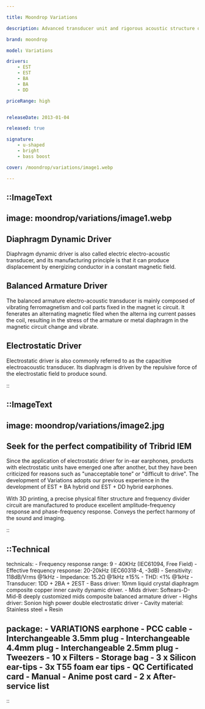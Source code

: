 ```yaml
---

title: Moondrop Variations

description: Advanced transducer unit and rigorous acoustic structure design, coupled with carefully polished physical filtering and crossover circuits, make Variations outstanding results in both linear and nonlinear distortions. Phase exhibits a high degree of uniformity across all the frequency, eliminating the common connection problems of multi-unit tribrid earphones, making the three-frequency sound fit accurately, and the sound field image is true and accurate. With the reasonable unit configuration, the total harmonic distortion of the whole frequency is less than 1%, and the odd and even harmonics are evenly distributed, and the overall tone is harmonious and clean.

brand: moondrop

model: Variations

drivers: 
    - EST
    - EST
    - BA
    - BA
    - DD

priceRange: high


releaseDate: 2013-01-04

released: true

signature:
    - u-shaped
    - bright
    - bass boost

cover: /moondrop/variations/image1.webp

---
```


::ImageText
---
image: moondrop/variations/image1.webp
---
## Diaphragm Dynamic Driver

Diaphragm dynamic driver is also called electric electro-acoustic
transducer, and its manufacturing principle is that it can produce
displacement by energizing conductor in a constant magnetic field.

## Balanced Armature Driver 

The balanced armature electro-acoustic transducer is mainly composed of vibrating ferromagnetism and coil parts fixed in the magnet
ic circuit. It fenerates an alternating magnetic filed when the alterna
ing current passes the coil, resulting in the stress of the armature or
metal diaphragm in the magnetic circuit change and vibrate.

## Electrostatic Driver

Electrostatic driver is also commonly referred to as the capacitive
electroacoustic transducer. Its diaphragm is driven by the repulsive
force of the electrostatic field to produce sound. 

::

::ImageText
---
image: moondrop/variations/image2.jpg
---
## Seek for the perfect compatibility of Tribrid IEM

Since the application of electrostatic driver for in-ear
earphones, products with electrostatic units have emerged
one after another, but they have been criticized for reasons
such as "unacceptable tone” or "difficult to drive".
The development of Variations adopts our previous
experience in the development of EST + BA hybrid ond EST +
DD hybrid earphones. 


With 3D printing, a precise physical
filter structure and frequency divider circuit are
manufactured to produce excellent amplitude-frequency
response and phase-frequency response. Conveys the
perfect harmony of the sound and imaging.

::

::Technical
---
technicals:
    - Frequency response range: 9 - 40KHz (IEC61094, Free Field)
    - Effective frequency response: 20-20kHz (IEC60318-4, -3dB)
    - Sensitivity: 118dB/Vrms @1kHz
    - Impedance: 15.2Ω @1kHz ±15%
    - THD: <1% @1kHz
    - Transducer: 1DD + 2BA + 2EST
    - Bass driver: 10mm liquid crystal diaphragm composite copper inner cavity dynamic driver.
    - Mids driver: Softears-D-Mid-B deeply customized mids composite balanced armature driver
    - Highs driver: Sonion high power double electrostatic driver
    - Cavity material: Stainless steel + Resin

package: 
    - VARIATIONS earphone
    - PCC cable
    - Interchangeable 3.5mm plug
    - Interchangeable 4.4mm plug
    - Interchangeable 2.5mm plug
    - Tweezers
    - 10 x Filters
    - Storage bag
    - 3 x Silicon ear-tips
    - 3x T55 foam ear tips
    - QC Certificated card
    - Manual
    - Anime post card
    - 2 x After-service list
---
::